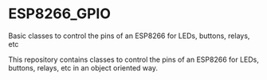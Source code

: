 # ESP8266_GPIO
Basic classes to control the pins of an ESP8266 for LEDs, buttons, relays, etc

This repository contains classes to control the pins of an ESP8266 for LEDs, buttons, relays, etc in an object oriented way.

